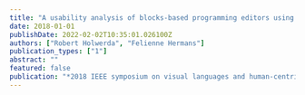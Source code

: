 ```yaml
---
title: "A usability analysis of blocks-based programming editors using cognitive dimensions"
date: 2018-01-01
publishDate: 2022-02-02T10:35:01.026100Z
authors: ["Robert Holwerda", "Felienne Hermans"]
publication_types: ["1"]
abstract: ""
featured: false
publication: "*2018 IEEE symposium on visual languages and human-centric computing (VL/HCC)*"
---
```


